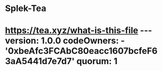 # Splek-Tea
# https://tea.xyz/what-is-this-file --- version: 1.0.0 codeOwners:   - '0xbeAfc3FCAbC80eacc1607bcfeF63aA5441d7e7d7' quorum: 1
